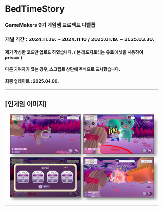 # BedTimeStory
### GameMakers 9기 게임잼 프로젝트 디벨롭
### 개발 기간 : 2024.11.09. ~ 2024.11.10 / 2025.01.19. ~ 2025.03.30.  

#### 제가 작성한 코드만 업로드 하였습니다. ( 본 레포지토리는 유료 에셋을 사용하여 private )
#### 다른 기여자가 있는 경우, 스크립트 상단에 주석으로 표시했습니다. 
#### 최종 업데이트 : 2025.04.09.
---
## [인게임 이미지]

![인게임이미지](./BedTimeStoryInGameImage.png)


---

